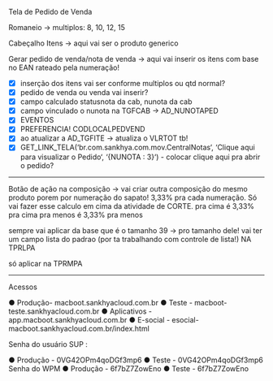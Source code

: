 Tela de Pedido de Venda

Romaneio  → multiplos: 8, 10, 12, 15

Cabeçalho
Itens → aqui vai ser o produto generico

Gerar pedido de venda/nota de venda → aqui vai inserir os itens com base no EAN rateado pela numeração!

- [x] inserção dos itens vai ser conforme multiplos ou qtd normal?
- [x] pedido de venda ou venda vai inserir?
- [x] campo calculado statusnota da cab, nunota da cab
- [x] campo vinculado o nunota na TGFCAB → AD_NUNOTAPED
- [x] EVENTOS
- [x] PREFERENCIA! CODLOCALPEDVEND
- [x] ao atualizar a AD_TGFITE → atualiza o VLRTOT tb!
- [x] GET_LINK_TELA(‘br.com.sankhya.com.mov.CentralNotas‘, ‘Clique aqui para visualizar o Pedido‘, ‘{NUNOTA : 3}‘) - colocar clique aqui pra abrir o pedido?

---

Botão de ação na composição → vai criar outra composição do mesmo produto porem por numeração do sapato! 3,33% pra cada numeração. Só vai fazer esse calculo em cima da atividade de CORTE.
pra cima é 3,33% pra cima
pra menos é 3,33% pra menos

sempre vai aplicar da base que é o tamanho 39 → pro tamanho dele!
vai ter um campo lista do padrao (por ta trabalhando com controle de lista!) NA TPRLPA

só aplicar na TPRMPA

---

Acessos

●
 Produção- macboot.sankhyacloud.com.br
●
 Teste - macboot-teste.sankhyacloud.com.br
●
 Aplicativos - app.macboot.sankhyacloud.com.br
●
 E-social - esocial-macboot.sankhyacloud.com.br/index.html



 Senha do usuário SUP :


●
 Produção - 0VG42OPm4qoDGf3mp6
●
 Teste - 0VG42OPm4qoDGf3mp6
 Senha do WPM
●
 Produção - 6f7bZ7ZowEno
●
 Teste - 6f7bZ7ZowEno